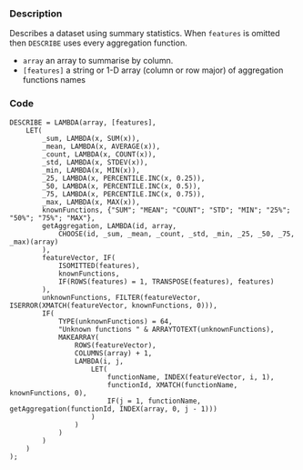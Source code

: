 ### Description
Describes a dataset using summary statistics. When `features` is omitted then `DESCRIBE` uses every aggregation function.
- `array` an array to summarise by column.
- `[features]` a string or 1-D array (column or row major) of aggregation functions names 

### Code
```
DESCRIBE = LAMBDA(array, [features],
    LET(
        _sum, LAMBDA(x, SUM(x)),
        _mean, LAMBDA(x, AVERAGE(x)),
        _count, LAMBDA(x, COUNT(x)),
        _std, LAMBDA(x, STDEV(x)),
        _min, LAMBDA(x, MIN(x)),
        _25, LAMBDA(x, PERCENTILE.INC(x, 0.25)),
        _50, LAMBDA(x, PERCENTILE.INC(x, 0.5)),
        _75, LAMBDA(x, PERCENTILE.INC(x, 0.75)),
        _max, LAMBDA(x, MAX(x)),
        knownFunctions, {"SUM"; "MEAN"; "COUNT"; "STD"; "MIN"; "25%"; "50%"; "75%"; "MAX"},
        getAggregation, LAMBDA(id, array,
            CHOOSE(id, _sum, _mean, _count, _std, _min, _25, _50, _75, _max)(array)
        ),
        featureVector, IF(
            ISOMITTED(features),
            knownFunctions,
            IF(ROWS(features) = 1, TRANSPOSE(features), features)
        ),
        unknownFunctions, FILTER(featureVector, ISERROR(XMATCH(featureVector, knownFunctions, 0))),
        IF(
            TYPE(unknownFunctions) = 64,
            "Unknown functions " & ARRAYTOTEXT(unknownFunctions),
            MAKEARRAY(
                ROWS(featureVector),
                COLUMNS(array) + 1,
                LAMBDA(i, j,
                    LET(
                        functionName, INDEX(featureVector, i, 1),
                        functionId, XMATCH(functionName, knownFunctions, 0),
                        IF(j = 1, functionName, getAggregation(functionId, INDEX(array, 0, j - 1)))
                    )
                )
            )
        )
    )
);
```
